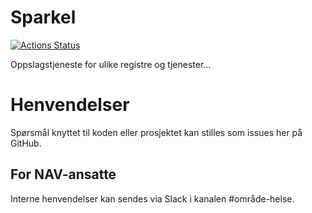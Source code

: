 Sparkel
=======

[![Actions Status](https://github.com/navikt/helse-sparkel/workflows/master/badge.svg)](https://github.com/navikt/helse-sparkel/actions)

Oppslagstjeneste for ulike registre og tjenester...

# Henvendelser

Spørsmål knyttet til koden eller prosjektet kan stilles som issues her på GitHub.

## For NAV-ansatte

Interne henvendelser kan sendes via Slack i kanalen #område-helse.
